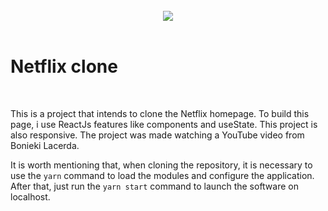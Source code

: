 <div align="center">
    <br/>
    <img src="./public/netflixclone.gif"/>
    <br>
</div>

<br/>

# Netflix clone

<br/>

This is a project that intends to clone the Netflix homepage. To build this page, i use ReactJs features like components and useState. This project is also responsive. The project was made watching a YouTube video from Bonieki Lacerda.

It is worth mentioning that, when cloning the repository, it is necessary to use the ```yarn``` command to load the modules and configure the application. After that, just run the ```yarn start``` command to launch the software on localhost.

<br/>
